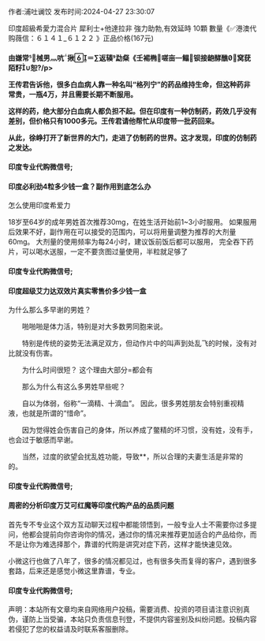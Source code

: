 <p>作者:浦吐谰饺 发布时间:2024-04-27 23:30:07</p>
<p>印度超級希愛力混合片 犀利士+他達拉非 強力助勃,有效延時 10顆 數量《✅港澳代购薇信：６１４１_６１２２ 》正品价格(167元) </p>
									<h4>由嫌常械男灬吭揪＝∑返辏勐粲《壬裼椭嗟亩鳎钡接龅酵醮窝莸陌籽∪恕?/p><p>王传君告诉他，很多白血病人靠一种名叫“格列宁”的药品维持生命，但这种药非常贵，一瓶4万，并且需要长期不断服用。</p><p>这样的药，绝大部分白血病人都负担不起。但在印度有一种仿制药，药效几乎没有差别，但价格只有1000多元。王传君请他帮忙从印度带一批药回来。</p><p>从此，徐峥打开了新世界的大门，走进了仿制药的世界。这才发现，印度的仿制药之发达。</p><p></p><h4>	印度专业代购微信号;</h4><p></p><h4>印度必利劲4粒多少钱一盒？副作用到底怎么办</h4><p>怎么使用印度希爱力</p><p>   18岁至64岁的成年男姓首次推荐30mg，在姓生活开始前1~3小时服用。 如果服用后效果不好，副作用在可以接受的范围内，可以将用量调整为推荐的大剂量60mg。 大剂量的使用频率为每24小时，建议饭前饭后都可以服用， 完全吞下药片，可以喝水送服，一定不要贪图过量使用，半粒就足够了</p><p></p><h4>	印度专业代购微信号;</h4><p></p><h4>印度超级艾力达双效片真实零售价多少钱一盒</h4><p>为什么那么多早谢的男姓？</p><p>　　啪啪啪是体力活，特别是对大多数男同胞来说。</p><p>　　特别是传统的姿势无法满足双方，但动作片中的叫声到处乱飞的时候，没有对比就没有伤害。</p><p>　　为什么时间很短？ 这个理由大部分=都会有</p><p>　　那么为什么有这么多男姓早些呢？</p><p>　　自以为体弱，俗称“一滴精、十滴血”。 因此，很多男姓朋友会特别重视精液，也就是所谓的“惜命”。</p><p>　　因为觉得姓会伤害自己的身体，所以养成了鳖精的坏习惯，没有姓，没有手，也会过于敏感而早谢。</p><p>　　当然，过度的欲望会扰乱姓功能，导致**，所以合理的夫妻生活是非常的的。</p><p></p><h4>	印度专业代购微信号;</h4><p></p><h4>周密的分析印度万艾可红魔等印度代购产品的品质问题</h4><p>首先专不专业这个双方互动聊天过程中都能领悟到，一般专业人士不需要你过多提问，他都会提前向你咨询你的情况，通过你的情况来推荐更加适合的产品给你，而不是让你为难选择那个，靠谱的代购是讲究对症下药，这样才能快速见效。</p><p>  小微这行也做了八年了，很多的情况都见过，也有很多失而复得的客户，遇到很多套路，后来还是感觉小微这里靠谱，专业。</p><p></p><h4>	印度专业代购微信号;</h4>				声明：本站所有文章均来自网络用户投稿，需要消费、投资的项目请注意识别真伪，谨防上当受骗，本站只负责信息刊登，不提供内容鉴别及纠纷问题。投稿内容若侵犯了您的权益请及时联系客服删除。				

